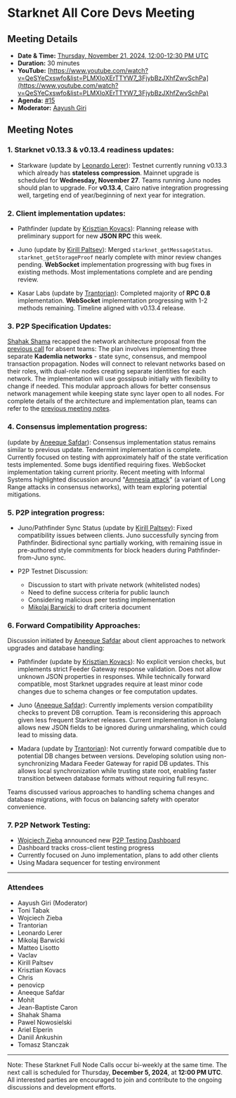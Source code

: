 # Starknet All Core Devs Meeting 
## Meeting Details

- **Date & Time:** [Thursday, November 21, 2024, 12:00-12:30 PM UTC](https://www.timeanddate.com/worldclock/converter.html?iso=20241121T120000&p1=1440&p2=37&p3=136&p4=237&p5=923&p6=204&p7=671&p8=16&p9=41&p10=107&p11=28&p12=438)
- **Duration:** 30 minutes
- **YouTube:** [https://www.youtube.com/watch?v=QeSYeCxswfo&list=PLMXIoXErTTYW7_3FjybBzJXhfZwvSchPa](https://www.youtube.com/watch?v=QeSYeCxswfo&list=PLMXIoXErTTYW7_3FjybBzJXhfZwvSchPa)
- **Agenda:** [#15](https://github.com/starknet-io/pm/issues/4)
- **Moderator:** [Aayush Giri](https://github.com/Giri-Aayush)

## Meeting Notes

### 1. Starknet v0.13.3 & v0.13.4 readiness updates:

- Starkware (update by [Leonardo Lerer](https://github.com/leo-starkware)): Testnet currently running v0.13.3 which already has **stateless compression**. Mainnet upgrade is scheduled for **Wednesday, November 27**. Teams running Juno nodes should plan to upgrade. For **v0.13.4**, Cairo native integration progressing well, targeting end of year/beginning of next year for integration.

### 2. Client implementation updates:

- Pathfinder (update by [Krisztian Kovacs](https://github.com/kkovaacs)): Planning release with preliminary support for new **JSON RPC** this week.

- Juno (update by [Kirill Paltsev](https://github.com/kirugan)): Merged `starknet_getMessageStatus`. `starknet_getStorageProof` nearly complete with minor review changes pending. **WebSocket** implementation progressing with bug fixes in existing methods. Most implementations complete and are pending review.

- Kasar Labs (update by [Trantorian](https://github.com/Trantorian1)): Completed majority of **RPC 0.8** implementation. **WebSocket** implementation progressing with 1-2 methods remaining. Timeline aligned with v0.13.4 release.

### 3. P2P Specification Updates:

[Shahak Shama](https://github.com/ShahakShama) recapped the network architecture proposal from the [previous call](https://github.com/starknet-io/pm/blob/0db2e0319f38e94ab486fc85346cb25b228320d5/AllCoreDevs-Full-Nodes-Meetings/call_014.md) for absent teams: The plan involves implementing three separate **Kademlia networks** - state sync, consensus, and mempool transaction propagation. Nodes will connect to relevant networks based on their roles, with dual-role nodes creating separate identities for each network. The implementation will use gossipsub initially with flexibility to change if needed. This modular approach allows for better consensus network management while keeping state sync layer open to all nodes. For complete details of the architecture and implementation plan, teams can refer to the [previous meeting notes](https://github.com/starknet-io/pm/blob/0db2e0319f38e94ab486fc85346cb25b228320d5/AllCoreDevs-Full-Nodes-Meetings/call_014.md?plain=1#L40).

### 4. Consensus implementation progress:

(update by [Aneeque Safdar](https://github.com/IronGauntlets)): Consensus implementation status remains similar to previous update. Tendermint implementation is complete. Currently focused on testing with approximately half of the state verification tests implemented. Some bugs identified requiring fixes. WebSocket implementation taking current priority. Recent meeting with Informal Systems highlighted discussion around "[Amnesia attack](https://messari.io/report/long-range-attack)" (a variant of Long Range attacks in consensus networks), with team exploring potential mitigations.

### 5. P2P integration progress:

- Juno/Pathfinder Sync Status (update by [Kirill Paltsev](https://github.com/kirugan)): Fixed compatibility issues between clients. Juno successfully syncing from Pathfinder. Bidirectional sync partially working, with remaining issue in pre-authored style commitments for block headers during Pathfinder-from-Juno sync.

- P2P Testnet Discussion:
  - Discussion to start with private network (whitelisted nodes)
  - Need to define success criteria for public launch
  - Considering malicious peer testing implementation
  - [Mikolaj Barwicki](https://github.com/stranger80) to draft criteria document

### 6. Forward Compatibility Approaches:

Discussion initiated by [Aneeque Safdar](https://github.com/IronGauntlets) about client approaches to network upgrades and database handling:

- Pathfinder (update by [Krisztian Kovacs](https://github.com/kkovaacs)): No explicit version checks, but implements strict Feeder Gateway response validation. Does not allow unknown JSON properties in responses.  While technically forward compatible, most Starknet upgrades require at least minor code changes due to schema changes or fee computation updates.

- Juno ([Aneeque Safdar](https://github.com/IronGauntlets)): Currently implements version compatibility checks to prevent DB corruption. Team is reconsidering this approach given less frequent Starknet releases. Current implementation in Golang allows new JSON fields to be ignored during unmarshaling, which could lead to missing data.

- Madara (update by [Trantorian](https://github.com/Trantorian1)): Not currently forward compatible due to potential DB changes between versions. Developing solution using non-synchronizing Madara Feeder Gateway for rapid DB updates. This allows local synchronization while trusting state root, enabling faster transition between database formats without requiring full resync.

Teams discussed various approaches to handling schema changes and database migrations, with focus on balancing safety with operator convenience.

### 7. P2P Network Testing:

- [Wojciech Zieba](https://github.com/wojciechos) announced new [P2P Testing Dashboard](https://starknet-p2p-testing-dashboard.onrender.com/)
- Dashboard tracks cross-client testing progress
- Currently focused on Juno implementation, plans to add other clients
- Using Madara sequencer for testing environment

-----
### Attendees

- Aayush Giri (Moderator)	
- Toni Tabak
- Wojciech Zieba
- Trantorian
- Leonardo Lerer
- Mikolaj Barwicki
- Matteo Lisotto
- Vaclav
- Kirill Paltsev
- Krisztian Kovacs
- Chris 
- penovicp
- Aneeque Safdar
- Mohit 
- Jean-Baptiste Caron
- Shahak Shama 
- Pawel Nowosielski
- Ariel Elperin
- Daniil Ankushin
- Tomasz Stanczak

------------
Note: These Starknet Full Node Calls occur bi-weekly at the same time. The next call is scheduled for Thursday, **December 5, 2024**, at **12:00 PM UTC**. All interested parties are encouraged to join and contribute to the ongoing discussions and development efforts.